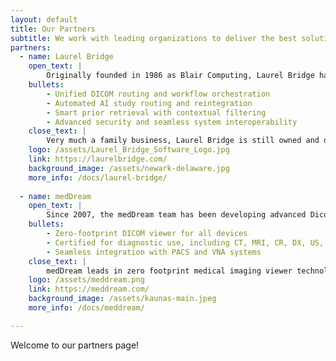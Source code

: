 ```yaml
---
layout: default
title: Our Partners
subtitle: We work with leading organizations to deliver the best solutions.
partners:
  - name: Laurel Bridge
    open_text: |
        Originally founded in 1986 as Blair Computing, Laurel Bridge has four decades of experience in solving complex medical imaging workflow challenges. 
    bullets: 
        - Unified DICOM routing and workflow orchestration
        - Automated AI study routing and reintegration
        - Smart prior retrieval with contextual filtering
        - Advanced security and seamless system interoperability
    close_text: |
        Very much a family business, Laurel Bridge is still owned and operated by the Blair family from their offices in Newark, Delaware.
    logo: /assets/Laurel_Bridge_Software_Logo.jpg
    link: https://laurelbridge.com/
    background_image: /assets/newark-delaware.jpg
    more_info: /docs/laurel-bridge/
    
  - name: medDream
    open_text: | 
        Since 2007, the medDream team has been developing advanced Dicom Viewer and Pacs technologies from their base in Kaunas, Lithuania.
    bullets:
        - Zero-footprint DICOM viewer for all devices
        - Certified for diagnostic use, including CT, MRI, CR, DX, US, PET, NM, XA, RF & Mammo.
        - Seamless integration with PACS and VNA systems
    close_text: |
        medDream leads in zero footprint medical imaging viewer technology for a wide variety of use cases.
    logo: /assets/meddream.png
    link: https://meddream.com/
    background_image: /assets/kaunas-main.jpeg
    more_info: /docs/meddream/

---
```


Welcome to our partners page!